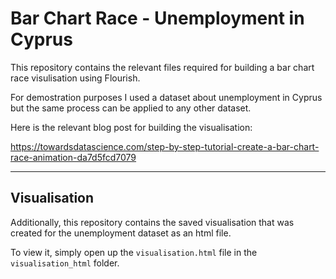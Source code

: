 # Bar Chart Race - Unemployment in Cyprus

This repository contains the relevant files required for building a bar chart race visulisation using Flourish.

For demostration purposes I used a dataset about unemployment in Cyprus but the same process can be applied to any other dataset.

Here is the relevant blog post for building the visualisation:

https://towardsdatascience.com/step-by-step-tutorial-create-a-bar-chart-race-animation-da7d5fcd7079

---

## Visualisation

Additionally, this repository contains the saved visualisation that was created for the unemployment dataset as an html file. 

To view it, simply open up the  `visualisation.html` file in the `visualisation_html` folder.
